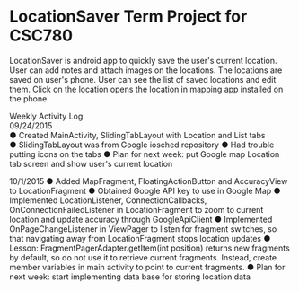 # LocationSaver Term Project for CSC780

LocationSaver is android app to quickly save the user's current location. User can add notes and attach images on the locations. The locations are saved on user's phone. User can see the list of saved locations and edit them. Click on the location opens the location in mapping app installed on the phone.

Weekly Activity Log<br>
09/24/2015<br>
● Created MainActivity, SlidingTabLayout with Location and List tabs<br>
● SlidingTabLayout was from Google iosched repository
● Had trouble putting icons on the tabs
● Plan for next week: put Google map Location tab screen and show user's current location

10/1/2015
● Added MapFragment, FloatingActionButton and AccuracyView to LocationFragment
● Obtained Google API key to use in Google Map
● Implemented LocationListener, ConnectionCallbacks, OnConnectionFailedListener in LocationFragment to zoom to current location and update accuracy through GoogleApiClient
● Implemented OnPageChangeListener in ViewPager to listen for fragment switches, so that navigating away from LocationFragment stops location updates 
● Lesson: FragmentPagerAdapter.getItem(int position) returns new fragments by default, so do not use it to retrieve current fragments. Instead, create member variables in main activity to point to current fragments.
● Plan for next week: start implementing data base for storing location data
